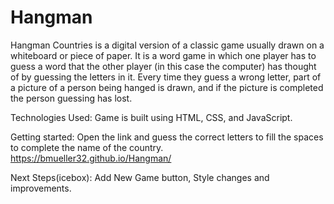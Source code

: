 # Hangman
Hangman Countries is a digital version of a classic game usually drawn on a whiteboard or piece of paper. It is a word game in which one player has to guess a word that the other player (in this case the computer) has thought of by guessing the letters in it. Every time they guess a wrong letter, part of a picture of a person being hanged is drawn, and if the picture is completed the person guessing has lost.













































Technologies Used:
Game is built using HTML, CSS, and JavaScript.

Getting started: Open the link and guess the correct letters to fill the spaces to complete the name of the country.
https://bmueller32.github.io/Hangman/

Next Steps(icebox):
Add New Game button, Style changes and improvements.
